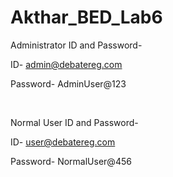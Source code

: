 # Akthar_BED_Lab6

Administrator ID and Password-

ID- admin@debatereg.com

Password- AdminUser@123

<br>

Normal User ID and Password-

ID- user@debatereg.com

Password- NormalUser@456
